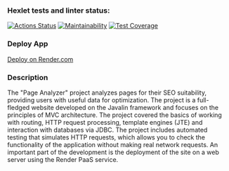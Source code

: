 ### Hexlet tests and linter status:

[![Actions Status](https://github.com/AlexSekret/java-project-72/actions/workflows/hexlet-check.yml/badge.svg)](https://github.com/AlexSekret/java-project-72/actions) [![Maintainability](https://api.codeclimate.com/v1/badges/086f564f0746ae046460/maintainability)](https://codeclimate.com/github/AlexSekret/java-project-72/maintainability) [![Test Coverage](https://api.codeclimate.com/v1/badges/086f564f0746ae046460/test_coverage)](https://codeclimate.com/github/AlexSekret/java-project-72/test_coverage)

### Deploy App

[Deploy on Render.com](https://java-project-72-54cq.onrender.com)

### Description

The "Page Analyzer" project analyzes pages for their SEO suitability, providing users with useful data for optimization.
The project is a full-fledged website developed on the Javalin framework and focuses on the principles of MVC architecture.
The project covered the basics of working with routing, HTTP request processing, template engines (JTE) and interaction with databases via JDBC.
The project includes automated testing that simulates HTTP requests, which allows you to check the functionality of the application without making real network requests.
An important part of the development is the deployment of the site on a web server using the Render PaaS service.
